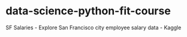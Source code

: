 # data-science-python-fit-course
SF Salaries - Explore San Francisco city employee salary data - Kaggle
